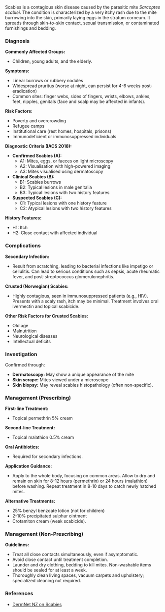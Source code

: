 Scabies is a contagious skin disease caused by the parasitic mite _Sarcoptes scabiei_. The condition is characterized by a very itchy rash due to the mite burrowing into the skin, primarily laying eggs in the stratum corneum. It spreads through skin-to-skin contact, sexual transmission, or contaminated furnishings and bedding.

### Diagnosis

**Commonly Affected Groups:**
- Children, young adults, and the elderly.

**Symptoms:**
- Linear burrows or rubbery nodules
- Widespread pruritus (worse at night, can persist for 4-6 weeks post-eradication)
- Common sites: finger webs, sides of fingers, wrists, elbows, ankles, feet, nipples, genitals (face and scalp may be affected in infants).

**Risk Factors:**
- Poverty and overcrowding
- Refugee camps
- Institutional care (rest homes, hospitals, prisons)
- Immunodeficient or immunosuppressed individuals

**Diagnostic Criteria (IACS 2018):**
- **Confirmed Scabies (A):**
  - A1: Mites, eggs, or faeces on light microscopy
  - A2: Visualisation with high-powered imaging
  - A3: Mites visualised using dermatoscopy
- **Clinical Scabies (B):**
  - B1: Scabies burrows
  - B2: Typical lesions in male genitalia
  - B3: Typical lesions with two history features
- **Suspected Scabies (C):**
  - C1: Typical lesions with one history feature
  - C2: Atypical lesions with two history features

**History Features:**
- H1: Itch
- H2: Close contact with affected individual

### Complications

**Secondary Infection:**
- Result from scratching, leading to bacterial infections like impetigo or cellulitis. Can lead to serious conditions such as sepsis, acute rheumatic fever, and post-streptococcus glomerulonephritis.

**Crusted (Norwegian) Scabies:**
- Highly contagious, seen in immunosuppressed patients (e.g., HIV). Presents with a scaly rash, itch may be minimal. Treatment involves oral ivermectin and topical scabicide.

**Other Risk Factors for Crusted Scabies:**
- Old age
- Malnutrition
- Neurological diseases
- Intellectual deficits

### Investigation

Confirmed through:
- **Dermatoscopy:** May show a unique appearance of the mite
- **Skin scrape:** Mites viewed under a microscope
- **Skin biopsy:** May reveal scabies histopathology (often non-specific).

### Management (Prescribing)

**First-line Treatment:**
- Topical permethrin 5% cream

**Second-line Treatment:**
- Topical malathion 0.5% cream

**Oral Antibiotics:**
- Required for secondary infections.

**Application Guidance:**
- Apply to the whole body, focusing on common areas. Allow to dry and remain on skin for 8-12 hours (permethrin) or 24 hours (malathion) before washing. Repeat treatment in 8-10 days to catch newly hatched mites.

**Alternative Treatments:**
- 25% benzyl benzoate lotion (not for children)
- 2-10% precipitated sulphur ointment
- Crotamiton cream (weak scabicide).

### Management (Non-Prescribing)

**Guidelines:**
- Treat all close contacts simultaneously, even if asymptomatic.
- Avoid close contact until treatment completion.
- Launder and dry clothing, bedding to kill mites. Non-washable items should be sealed for at least a week.
- Thoroughly clean living spaces, vacuum carpets and upholstery; specialized cleaning not required.

### References

- [DermNet NZ on Scabies](https://dermnetnz.org/topics/scabies/)